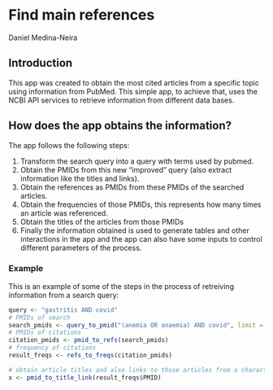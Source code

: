 Find main references
================
Daniel Medina-Neira

## Introduction

This app was created to obtain the most cited articles from a specific
topic using information from PubMed. This simple app, to achieve that,
uses the NCBI API services to retrieve information from different data
bases.

## How does the app obtains the information?

The app follows the following steps:

1.  Transform the search query into a query with terms used by pubmed.
2.  Obtain the PMIDs from this new “improved” query (also extract
    information like the titles and links).
3.  Obtain the references as PMIDs from these PMIDs of the searched
    articles.
4.  Obtain the frequencies of those PMIDs, this represents how many
    times an article was referenced.
5.  Obtain the titles of the articles from those PMIDs
6.  Finally the information obtained is used to generate tables and
    other interactions in the app and the app can also have some inputs
    to control different parameters of the process.

### Example

This is an example of some of the steps in the process of retreiving
information from a search query:

``` r
query <- "gastritis AND covid"
# PMIDs of search
search_pmids <- query_to_pmid("(anemia OR anaemia) AND covid", limit = 30)
# PMIDs of citations
citation_pmids <- pmid_to_refs(search_pmids)
# frequency of citations
result_freqs <- refs_to_freqs(citation_pmids)

# obtain article titles and also links to those articles from a character vector with PMIDs
x <- pmid_to_title_link(result_freqs$PMID)
```
